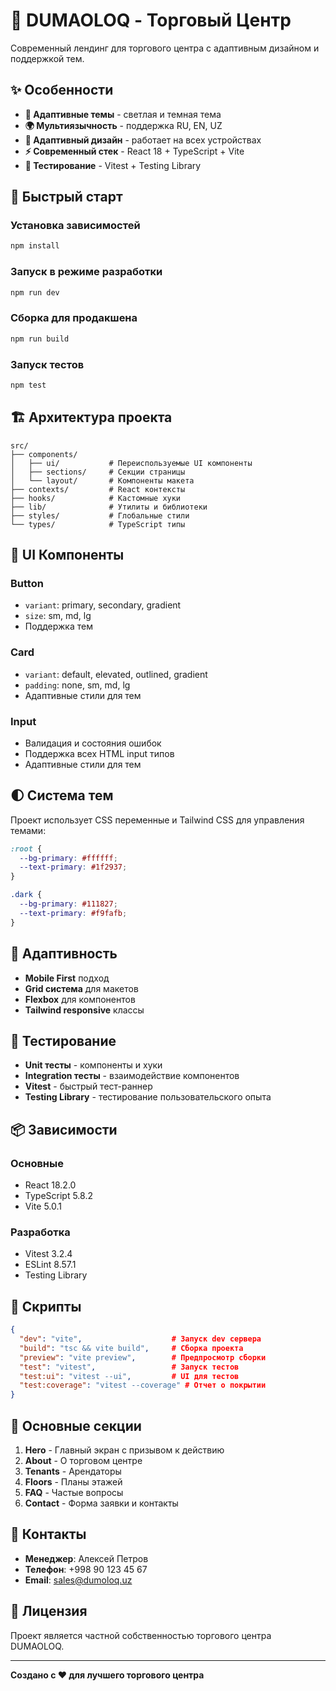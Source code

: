 # 🏢 DUMAOLOQ - Торговый Центр

Современный лендинг для торгового центра с адаптивным дизайном и поддержкой тем.

## ✨ Особенности

- **🎨 Адаптивные темы** - светлая и темная тема
- **🌍 Мультиязычность** - поддержка RU, EN, UZ
- **📱 Адаптивный дизайн** - работает на всех устройствах
- **⚡ Современный стек** - React 18 + TypeScript + Vite
- **🧪 Тестирование** - Vitest + Testing Library

## 🚀 Быстрый старт

### Установка зависимостей
```bash
npm install
```

### Запуск в режиме разработки
```bash
npm run dev
```

### Сборка для продакшена
```bash
npm run build
```

### Запуск тестов
```bash
npm test
```

## 🏗️ Архитектура проекта

```
src/
├── components/
│   ├── ui/           # Переиспользуемые UI компоненты
│   ├── sections/     # Секции страницы
│   └── layout/       # Компоненты макета
├── contexts/         # React контексты
├── hooks/            # Кастомные хуки
├── lib/              # Утилиты и библиотеки
├── styles/           # Глобальные стили
└── types/            # TypeScript типы
```

## 🎨 UI Компоненты

### Button
- `variant`: primary, secondary, gradient
- `size`: sm, md, lg
- Поддержка тем

### Card
- `variant`: default, elevated, outlined, gradient
- `padding`: none, sm, md, lg
- Адаптивные стили для тем

### Input
- Валидация и состояния ошибок
- Поддержка всех HTML input типов
- Адаптивные стили для тем

## 🌓 Система тем

Проект использует CSS переменные и Tailwind CSS для управления темами:

```css
:root {
  --bg-primary: #ffffff;
  --text-primary: #1f2937;
}

.dark {
  --bg-primary: #111827;
  --text-primary: #f9fafb;
}
```

## 📱 Адаптивность

- **Mobile First** подход
- **Grid система** для макетов
- **Flexbox** для компонентов
- **Tailwind responsive** классы

## 🧪 Тестирование

- **Unit тесты** - компоненты и хуки
- **Integration тесты** - взаимодействие компонентов
- **Vitest** - быстрый тест-раннер
- **Testing Library** - тестирование пользовательского опыта

## 📦 Зависимости

### Основные
- React 18.2.0
- TypeScript 5.8.2
- Vite 5.0.1

### Разработка
- Vitest 3.2.4
- ESLint 8.57.1
- Testing Library

## 🔧 Скрипты

```json
{
  "dev": "vite",                    # Запуск dev сервера
  "build": "tsc && vite build",     # Сборка проекта
  "preview": "vite preview",        # Предпросмотр сборки
  "test": "vitest",                 # Запуск тестов
  "test:ui": "vitest --ui",         # UI для тестов
  "test:coverage": "vitest --coverage" # Отчет о покрытии
}
```

## 🌟 Основные секции

1. **Hero** - Главный экран с призывом к действию
2. **About** - О торговом центре
3. **Tenants** - Арендаторы
4. **Floors** - Планы этажей
5. **FAQ** - Частые вопросы
6. **Contact** - Форма заявки и контакты

## 🎯 Контакты

- **Менеджер**: Алексей Петров
- **Телефон**: +998 90 123 45 67
- **Email**: sales@dumoloq.uz

## 📄 Лицензия

Проект является частной собственностью торгового центра DUMAOLOQ.

---

**Создано с ❤️ для лучшего торгового центра**
